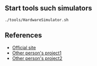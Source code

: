 
## Start tools such simulators

```
./tools/HardwareSimulator.sh 
```

## References

* [Official site](https://www.nand2tetris.org/)
* [Other person's project1](https://github.com/ikenox/nand2tetris)
* [Other person's project2](https://github.com/AllenWrong/nand2tetris)
